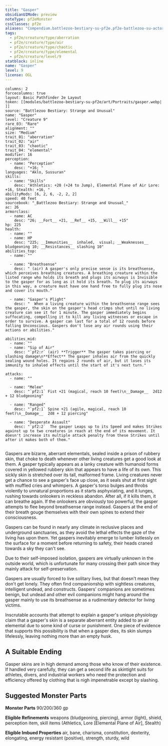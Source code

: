 ```yaml
---
title: "Gasper"
obsidianUIMode: preview
noteType: pf2eMonster
cssClasses: pf2e
aliases: "Compendium.battlezoo-bestiary-su-pf2e.pf2e-battlezoo-su-actors.Actor.exZTtDSLuw5IS41p" 
tags:
  - pf2e/creature/type/aberration
  - pf2e/creature/type/air
  - pf2e/creature/type/chaotic
  - pf2e/creature/type/elemental
  - pf2e/creature/level/9
statblock: inline
name: "Gasper"
level: 9
license: OGL
---
```


```statblock
columns: 2
forcecolumns: true
layout: Basic Pathfinder 2e Layout
token: [[modules/battlezoo-bestiary-su-pf2e/art/Portraits/gasper.webp| ]]
source: "Battlezoo Bestiary: Strange and Unusual"
name: "Gasper"
level: "Creature 9"
rare_03: "Rare"
alignment: ""
size: "Medium"
trait_01: "aberration"
trait_02: "air"
trait_03: "chaotic"
trait_04: "elemental"
modifier: 16
perception:
  - name: "Perception"
    desc: "+16; "
languages: "Aklo, Sussuran"
skills:
  - name: "Skills"
    desc: "Athletics: +20 (+24 to Jump), Elemental Plane of Air Lore: +16, Stealth: +16, "
abilityMods: [6, 2, 6, -2, 2, 2]
speed: 40 feet
sourcebook: "_Battlezoo Bestiary: Strange and Unusual_"
ac: 26
armorclass:
  - name: AC
    desc: "26; __Fort__ +21, __Ref__ +15, __Will__ +15"
hp: 225
health:
  - name: ""
  - name: HP
    desc: "225; __Immunities__  inhaled,  visual; __Weaknesses__ bludgeoning 10; __Resistances__ slashing 10"
abilities_top:
  - name: ""

  - name: "Breathsense"
    desc: " (air) A gasper's only precise sense is its breathsense, which perceives breathing creatures. A breathing creature within the listed range who holds its breath and plugs its airways is Invisible to the gasper for as long as it hold its breath. To plug its airways in this way, a creature must have one hand free to fully plug its nose and cover its mouth."

  - name: "Gasper's Plight"
    desc: "  When a living creature within the breathsense range sees the gasper, the skin on the gasper's head crimps shut until no living creature can see it for 1 minute. The gasper immediately begins suffocating, compelling it to kill any living witnesses or escape in order to survive. A gasper can last for a total of 12 rounds before falling Unconscious. Gaspers don't lose any air rounds using their actions or abilities."

abilities_mid:
  - name: ""
  - name: "Sip of Air"
    desc: "`pf2:r` (air) **Trigger** The gasper takes piercing or slashing damage\n**Effect** The gasper inhales air from the quickly sealing wound holes. It regains 2 rounds of air, but it loses its immunity to inhaled effects until the start of it's next turn."

attacks:
  - name: ""

  - name: "Melee"
    desc: "`pf2:1` Fist +21 (magical, reach 10 feet)\n__Damage__  2d12 + 12 bludgeoning"

  - name: "Ranged"
    desc: "`pf2:1` Spine +21 (agile, magical, reach 10 feet)\n__Damage__  2d8 + 12 piercing"

  - name: "Desperate Assault"
    desc: "`pf2:2`  The gasper Leaps up to its Speed and makes Strikes against up to two creatures in reach at the end of its movement. It doesn't increase its multiple attack penalty from these Strikes until after it makes both of them."
 
```



Gaspers are bizarre, aberrant elementals, sealed inside a prison of rubbery skin, that choke to death whenever other living creatures get a good look at them. A gasper typically appears as a lanky creature with humanoid forms covered in yellowed rubbery skin that appears to have a life of its own. This sickly skin is stretched over its tall, malformed frame. Living creatures never get a chance to see a gasper's face up close, as it seals shut at first sight with muffled cries and whimpers. A gasper's torso bulges and throbs violently to unnatural proportions as it starts asphyxiating, and it lunges, rushing towards onlookers in reckless abandon. After all, if it kills them, it can breathe again. If the onlookers are obviously too powerful, the gasper attempts to flee beyond breathsense range instead. Gaspers at the end of their breath gouge themselves with their own spines to extend their consciousness.

Gaspers can be found in nearly any climate in reclusive places and underground sanctuaries, as they avoid the lethal effects the gaze of the living has upon them. Yet gaspers inevitably emerge to lumber listlessly on the surface for a moment before returning to safety, their heads craned towards a sky they can't see.

Due to their self-imposed isolation, gaspers are virtually unknown in the outside world, which is unfortunate for many crossing their path since they mainly attack for self-preservation.

Gaspers are usually forced to live solitary lives, but that doesn't mean they don't get lonely. They often find companionship with sightless creatures, intelligent undead, and constructs. Gaspers' companions are sometimes benign, but undead and other evil companions might hang around the gasper mainly to use its breathsense as a rudimentary detector for living victims.

Inscrutable accounts that attempt to explain a gasper's unique physiology claim that a gasper's skin is a separate aberrant entity added to an air elemental due to some kind of curse or punishment. One piece of evidence that supports this possibility is that when a gasper dies, its skin slumps lifelessly, leaving nothing more than an empty husk.

## A Suitable Ending

Gasper skins are in high demand among those who know of their existence. If handled very carefully, they can get a second life as skintight suits for athletes, divers, and industrial workers who need the protection and efficiency offered by clothing that is nigh impenetrable except by slashing.

## Suggested Monster Parts

**Monster Parts** 90/200/360 gp

**Eligible Refinements** weapons (bludgeoning, piercing), armor (light), shield, perception item, skill items (Athletics, Lore \[Elemental Plane of Air\], Stealth)

**Eligible Imbued Properties** air, bane, charisma, constitution, dexterity, elongating, energy resistant (positive), strength, sturdy, wild
